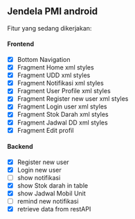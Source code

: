 ## Jendela PMI android

Fitur yang sedang dikerjakan:

#### Frontend
- [x] Bottom Navigation
- [x] Fragment Home xml styles
- [x] Fragment UDD xml styles
- [x] Fragment Notifikasi xml styles
- [x] Fragment User Profile xml styles
- [x] Fragment Register new user xml styles
- [x] Fragment Login user xml styles
- [x] Fragment Stok Darah xml styles
- [x] Fragment Jadwal DD xml styles
- [x] Fragment Edit profil

#### Backend
- [x] Register new user
- [x] Login new user
- [ ] show notifikasi
- [x] show Stok darah in table
- [x] show Jadwal Mobil Unit
- [ ] remind new notifikasi
- [x] retrieve data from restAPI